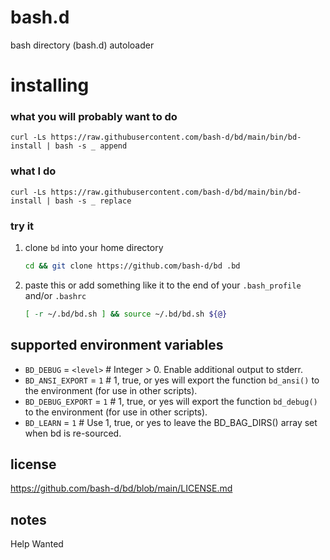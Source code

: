 # bash.d

bash directory (bash.d) autoloader

# installing

### what you will probably want to do

```
curl -Ls https://raw.githubusercontent.com/bash-d/bd/main/bin/bd-install | bash -s _ append
```

### what I do

```
curl -Ls https://raw.githubusercontent.com/bash-d/bd/main/bin/bd-install | bash -s _ replace
```

### try it

1) clone `bd` into your home directory
    ```sh
    cd && git clone https://github.com/bash-d/bd .bd
    ```

2) paste this or add something like it to the end of your `.bash_profile` and/or `.bashrc`
    ```sh
    [ -r ~/.bd/bd.sh ] && source ~/.bd/bd.sh ${@}
    ```

## supported environment variables

* `BD_DEBUG` = `<level>` # Integer > 0.  Enable additional output to stderr.
* `BD_ANSI_EXPORT` = `1` # 1, true, or yes will export the function `bd_ansi()` to the environment (for use in other scripts).
* `BD_DEBUG_EXPORT` = `1` # 1, true, or yes will export the function `bd_debug()` to the environment (for use in other scripts).
* `BD_LEARN` = `1` # Use 1, true, or yes to leave the BD_BAG_DIRS() array set when bd is re-sourced.

## license

https://github.com/bash-d/bd/blob/main/LICENSE.md

## notes

Help Wanted
